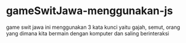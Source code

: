 # gameSwitJawa-menggunakan-js
game swit jawa ini menggunakan 3 kata kunci yaitu gajah, semut, orang yang dimana kita bermain dengan komputer dan saling berinteraksi 
